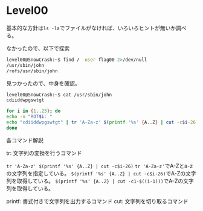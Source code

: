 # Level00

基本的な方針は`ls -la`でファイルがなければ、いろいろヒントが無いか調べる。

なかったので、以下で探索

```sh
level00@SnowCrash:~$ find / -user flag00 2>/dev/null
/usr/sbin/john
/rofs/usr/sbin/john
```

見つかったので、中身を確認。

```sh
level00@SnowCrash:~$ cat /usr/sbin/john
cdiiddwpgswtgt
```

```sh
for i in {1..25}; do
echo -n "ROT$i: "
echo "cdiiddwpgswtgt" | tr 'A-Za-z' $(printf '%s' {A..Z} | cut -c$i-26)$(printf '%s' {A..Z} | cut -c1-$((i-1)))$(printf '%s' {a..z} | cut -c$i-26)$(printf '%s' {a..z} | cut -c1-$((i-1)))
done
```

各コマンド解説

tr: 文字列の変換を行うコマンド

`tr 'A-Za-z' $(printf '%s' {A..Z} | cut -c$i-26)`
`tr 'A-Za-z'`でA-Zとa-zの文字列を指定している。
`$(printf '%s' {A..Z} | cut -c$i-26)`でA-Zの文字列を取得している。
`$(printf '%s' {A..Z} | cut -c1-$((i-1)))`でA-Zの文字列を取得している。


printf: 書式付きで文字列を出力するコマンド
cut: 文字列を切り取るコマンド
